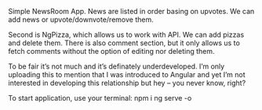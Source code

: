 Simple NewsRoom App. News are listed in order basing on upvotes. We can add news or upvote/downvote/remove them.

Second is NgPizza, which allows us to work with API. We can add pizzas and delete them. There is also comment section, but it only allows us to fetch comments without the option of editing nor deleting them.

To be fair it’s not much and it’s definately underdeveloped. I’m only uploading this to mention that I was introduced to Angular and yet I’m not interested in developing this relationship but hey – you never know, right?

To start application, use your terminal:
npm i
ng serve -o
